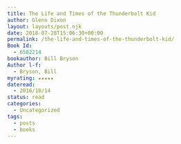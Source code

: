 ```yaml
---
title: The Life and Times of the Thunderbolt Kid
author: Glenn Dixon
layout: layouts/post.njk
date: 2018-07-28T15:06:30+00:00
permalink: /the-life-and-times-of-the-thunderbolt-kid/
Book Id:
  - 6582214
bookauthor: Bill Bryson
Author l-f:
  - Bryson, Bill
myrating: ★★★★★
dateread:
  - 2016/10/14
status: read
categories:
  - Uncategorized
tags:
  - posts
  - books
---
```


